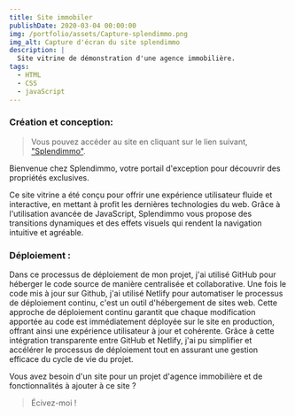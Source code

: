 ```yaml
---
title: Site immobiler
publishDate: 2020-03-04 00:00:00
img: /portfolio/assets/Capture-splendimmo.png
img_alt: Capture d'écran du site splendimmo
description: |
  Site vitrine de démonstration d'une agence immobilière.
tags:
  - HTML
  - CSS
  - javaScript
---
```


### Création et conception:

> Vous pouvez accéder au site en cliquant sur le lien suivant, <a href="https://splendimmo.netlify.app/">"Splendimmo"</a>.

Bienvenue chez Splendimmo, votre portail d'exception pour découvrir des propriétés exclusives.

Ce site vitrine a été conçu pour offrir une expérience utilisateur fluide et interactive, en mettant à profit les dernières technologies du web. Grâce à l'utilisation avancée de JavaScript, Splendimmo vous propose des transitions dynamiques et des effets visuels qui rendent la navigation intuitive et agréable.

### Déploiement :

Dans ce processus de déploiement de mon projet, j'ai utilisé GitHub pour héberger le code source de manière centralisée et collaborative. Une fois le code mis à jour sur Github, j'ai utilisé Netlify pour automatiser le processus de déploiement continu, c'est un outil d'hébergement de sites web. Cette approche de déploiement continu garantit que chaque modification apportée au code est immédiatement déployée sur le site en production, offrant ainsi une expérience utilisateur à jour et cohérente. Grâce à cette intégration transparente entre GitHub et Netlify, j'ai pu simplifier et accélérer le processus de déploiement tout en assurant une gestion efficace du cycle de vie du projet.

Vous avez besoin d'un site pour un projet d'agence immobilière et de fonctionnalités à ajouter à ce site ?

> Écivez-moi !
